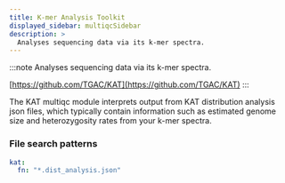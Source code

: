 ```yaml
---
title: K-mer Analysis Toolkit
displayed_sidebar: multiqcSidebar
description: >
  Analyses sequencing data via its k-mer spectra.
---
```


<!--
~~~~~ DO NOT EDIT ~~~~~
This file is autogenerated from the MultiQC module python docstring.
Do not edit the markdown, it will be overwritten.

File path for the source of this content: multiqc/modules/kat/kat.py
~~~~~~~~~~~~~~~~~~~~~~~
-->

:::note
Analyses sequencing data via its k-mer spectra.

[https://github.com/TGAC/KAT](https://github.com/TGAC/KAT)
:::

The KAT multiqc module interprets output from KAT distribution analysis json files, which typically
contain information such as estimated genome size and heterozygosity rates from your k-mer spectra.

### File search patterns

```yaml
kat:
  fn: "*.dist_analysis.json"
```
